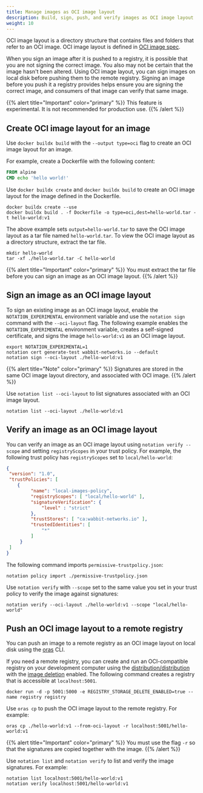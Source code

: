 ```yaml
---
title: Manage images as OCI image layout
description: Build, sign, push, and verify images as OCI image layout
weight: 10
---
```


OCI image layout is a directory structure that contains files and folders that refer to an OCI image. OCI image layout is defined in [OCI image spec](https://github.com/opencontainers/image-spec/blob/v1.1.0-rc2/image-layout.md).

When you sign an image after it is pushed to a registry, it is possible that you are not signing the correct image. You also may not be certain that the image hasn't been altered. Using OCI image layout, you can sign images on local disk before pushing them to the remote registry. Signing an image before you push it a registry provides helps ensure you are signing the correct image, and consumers of that image can verify that same image.

{{% alert title="Important" color="primary" %}}
This feature is experimental. It is not recommended for production use.
{{% /alert %}}


## Create OCI image layout for an image

Use `docker buildx build` with the `--output type=oci` flag to create an OCI image layout for an image.

For example, create a Dockerfile with the following content:

```dockerfile
FROM alpine
CMD echo 'hello world!'
```

Use `docker buildx create` and `docker buildx build` to create an OCI image layout for the image defined in the Dockerfile.

```console
docker buildx create --use
docker buildx build . -f Dockerfile -o type=oci,dest=hello-world.tar -t hello-world:v1
```

The above example sets `output=hello-world.tar` to save the OCI image layout as a tar file named `hello-world.tar`. To view the OCI image layout as a directory structure, extract the tar file.

```console
mkdir hello-world
tar -xf ./hello-world.tar -C hello-world
```

{{% alert title="Important" color="primary" %}}
You must extract the tar file before you can sign an image as an OCI image layout.
{{% /alert %}}

## Sign an image as an OCI image layout

To sign an existing image as an OCI image layout, enable the `NOTATION_EXPERIMENTAL` environment variable and use the `notation sign` command with the `--oci-layout` flag. The following example enables the `NOTATION_EXPERIMENTAL` environment variable, creates a self-signed certificate, and signs the image `hello-world:v1` as an OCI image layout.

```console
export NOTATION_EXPERIMENTAL=1
notation cert generate-test wabbit-networks.io --default
notation sign --oci-layout ./hello-world:v1
```

{{% alert title="Note" color="primary" %}}
Signatures are stored in the same OCI image layout directory, and associated with OCI image.
{{% /alert %}}

Use `notation list --oci-layout` to list signatures associated with an OCI image layout.

```shell
notation list --oci-layout ./hello-world:v1
```

## Verify an image as an OCI image layout

You can verify an image as an OCI image layout using `notation verify --scope` and setting `registryScopes` in your trust policy. For example, the following trust policy has `registryScopes` set to `local/hello-world`:

```json
{
 "version": "1.0",
 "trustPolicies": [
    {
         "name": "local-images-policy",
         "registryScopes": [ "local/hello-world" ],
         "signatureVerification": {
             "level" : "strict"
         },
         "trustStores": [ "ca:wabbit-networks.io" ],
         "trustedIdentities": [
             "*"
         ]
     }
 ]
}
```

The following command imports `permissive-trustpolicy.json`:

```console
notation policy import ./permissive-trustpolicy.json
```

Use `notation verify` with `--scope` set to the same value you set in your trust policy to verify the image against signatures:

```shell
notation verify --oci-layout ./hello-world:v1 --scope "local/hello-world"
```

## Push an OCI image layout to a remote registry

You can push an image to a remote registry as an OCI image layout on local disk using the [oras](https://oras.land/docs/CLI/installation) CLI. 

If you need a remote registry, you can create and run an OCI-compatible registry on your development computer using the [distribution/distribution](https://github.com/distribution/distribution) with the [image deletion](https://docs.docker.com/registry/spec/api/#deleting-an-image) enabled. The following command creates a registry that is accessible at `localhost:5001`.

```console
docker run -d -p 5001:5000 -e REGISTRY_STORAGE_DELETE_ENABLED=true --name registry registry
```

Use `oras cp` to push the OCI image layout to the remote registry. For example:

```console
oras cp ./hello-world:v1 --from-oci-layout -r localhost:5001/hello-world:v1
```

{{% alert title="Important" color="primary" %}}
You must use the flag `-r` so that the signatures are copied together with the image.
{{% /alert %}}

Use `notation list` and `notation verify` to list and verify the image signatures. For example:

```console
notation list localhost:5001/hello-world:v1
notation verify localhost:5001/hello-world:v1
```
